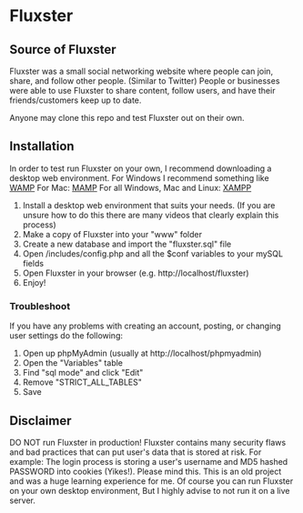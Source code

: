 # Fluxster
## Source of Fluxster

Fluxster was a small social networking website where people can join, share, and follow other people. (Similar to Twitter)
People or businesses were able to use Fluxster to share content, follow users, and have their friends/customers keep up to date.

Anyone may clone this repo and test Fluxster out on their own.

## Installation
In order to test run Fluxster on your own, I recommend downloading a desktop web environment.
For Windows I recommend something like [WAMP](http://www.wampserver.com/en/)
For Mac: [MAMP](https://www.mamp.info/en/)
For all Windows, Mac and Linux: [XAMPP](https://www.apachefriends.org/index.html)

1. Install a desktop web environment that suits your needs. (If you are unsure how to do this there are many videos that clearly explain this process)
2. Make a copy of Fluxster into your "www" folder
3. Create a new database and import the "fluxster.sql" file
4. Open /includes/config.php and all the $conf variables to your mySQL fields
5. Open Fluxster in your browser (e.g. http://localhost/fluxster)
6. Enjoy!

### Troubleshoot
If you have any problems with creating an account, posting, or changing user settings do the following:

1. Open up phpMyAdmin (usually at http://localhost/phpmyadmin)
2. Open the "Variables" table
3. Find "sql mode" and click "Edit"
4. Remove "STRICT_ALL_TABLES"
5. Save

## Disclaimer
DO NOT run Fluxster in production!
Fluxster contains many security flaws and bad practices that can put user's data that is stored at risk.
For example: The login process is storing a user's username and MD5 hashed PASSWORD into cookies (Yikes!). Please mind this. This is an old project and was a huge learning experience for me.
Of course you can run Fluxster on your own desktop environment, But I highly advise to not run it on a live server.
